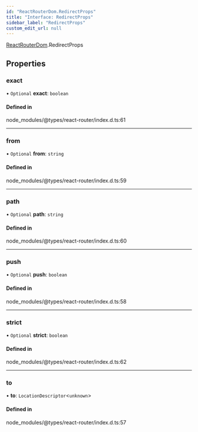 ```yaml
---
id: "ReactRouterDom.RedirectProps"
title: "Interface: RedirectProps"
sidebar_label: "RedirectProps"
custom_edit_url: null
---
```


[ReactRouterDom](../namespaces/ReactRouterDom.md).RedirectProps

## Properties

### exact

• `Optional` **exact**: `boolean`

#### Defined in

node_modules/@types/react-router/index.d.ts:61

___

### from

• `Optional` **from**: `string`

#### Defined in

node_modules/@types/react-router/index.d.ts:59

___

### path

• `Optional` **path**: `string`

#### Defined in

node_modules/@types/react-router/index.d.ts:60

___

### push

• `Optional` **push**: `boolean`

#### Defined in

node_modules/@types/react-router/index.d.ts:58

___

### strict

• `Optional` **strict**: `boolean`

#### Defined in

node_modules/@types/react-router/index.d.ts:62

___

### to

• **to**: `LocationDescriptor`<`unknown`\>

#### Defined in

node_modules/@types/react-router/index.d.ts:57
